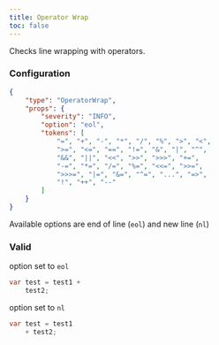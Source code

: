 ```yaml
---
title: Operator Wrap
toc: false
---
```


Checks line wrapping with operators.

### Configuration

```json
{
    "type": "OperatorWrap",
    "props": {
        "severity": "INFO",
        "option": "eol",
        "tokens": [
            "=", "+", "-", "*", "/", "%", ">", "<",
            ">=", "<=", "==", "!=", "&", "|", "^",
            "&&", "||", "<<", ">>", ">>>", "+=",
            "-=", "*=", "/=", "%=", "<<=", ">>=",
            ">>>=", "|=", "&=", "^=", "...", "=>",
            "!", "++", "--"
        ]
    }
}
```

Available options are end of line (`eol`) and new line (`nl`)

### Valid

option set to `eol`

```java
var test = test1 +
    test2;
```

option set to `nl`

```java
var test = test1
    + test2;
```